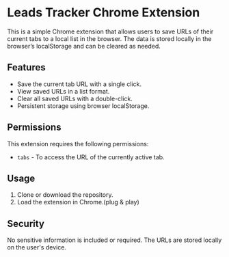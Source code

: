 # Leads Tracker Chrome Extension

This is a simple Chrome extension that allows users to save URLs of their current tabs to a local list in the browser. The data is stored locally in the browser’s localStorage and can be cleared as needed.

## Features
- Save the current tab URL with a single click.
- View saved URLs in a list format.
- Clear all saved URLs with a double-click.
- Persistent storage using browser localStorage.

## Permissions
This extension requires the following permissions:
- `tabs` - To access the URL of the currently active tab.

## Usage
1. Clone or download the repository.
2. Load the extension in Chrome.(plug & play)

   

## Security
No sensitive information is included or required. The URLs are stored locally on the user's device.
